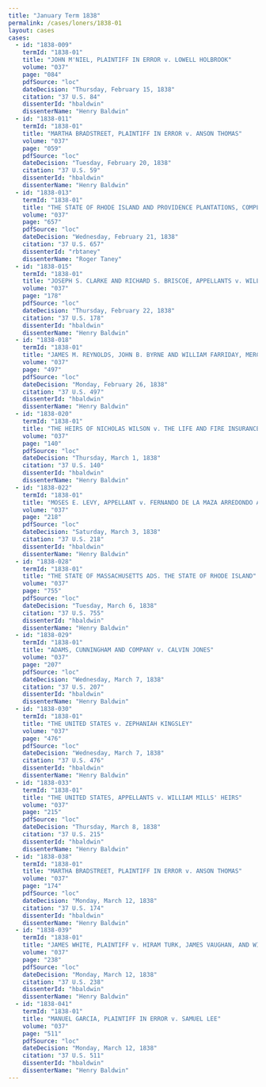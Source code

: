 ```yaml
---
title: "January Term 1838"
permalink: /cases/loners/1838-01
layout: cases
cases:
  - id: "1838-009"
    termId: "1838-01"
    title: "JOHN M'NIEL, PLAINTIFF IN ERROR v. LOWELL HOLBROOK"
    volume: "037"
    page: "084"
    pdfSource: "loc"
    dateDecision: "Thursday, February 15, 1838"
    citation: "37 U.S. 84"
    dissenterId: "hbaldwin"
    dissenterName: "Henry Baldwin"
  - id: "1838-011"
    termId: "1838-01"
    title: "MARTHA BRADSTREET, PLAINTIFF IN ERROR v. ANSON THOMAS"
    volume: "037"
    page: "059"
    pdfSource: "loc"
    dateDecision: "Tuesday, February 20, 1838"
    citation: "37 U.S. 59"
    dissenterId: "hbaldwin"
    dissenterName: "Henry Baldwin"
  - id: "1838-013"
    termId: "1838-01"
    title: "THE STATE OF RHODE ISLAND AND PROVIDENCE PLANTATIONS, COMPLAINANTS v. THE COMMONWEALTH OF MASSACHUSETTS, DEFENDANT"
    volume: "037"
    page: "657"
    pdfSource: "loc"
    dateDecision: "Wednesday, February 21, 1838"
    citation: "37 U.S. 657"
    dissenterId: "rbtaney"
    dissenterName: "Roger Taney"
  - id: "1838-015"
    termId: "1838-01"
    title: "JOSEPH S. CLARKE AND RICHARD S. BRISCOE, APPELLANTS v. WILLIAM G. W. WHITE, APPELLEE"
    volume: "037"
    page: "178"
    pdfSource: "loc"
    dateDecision: "Thursday, February 22, 1838"
    citation: "37 U.S. 178"
    dissenterId: "hbaldwin"
    dissenterName: "Henry Baldwin"
  - id: "1838-018"
    termId: "1838-01"
    title: "JAMES M. REYNOLDS, JOHN B. BYRNE AND WILLIAM FARRIDAY, MERCHANTS, TRADING UNDER THE FIRM OF REYNOLDS, BYRNE & CO. v. JAMES S. DOUGLASS, THOMAS G. SINGLETON AND THOMAS GOING"
    volume: "037"
    page: "497"
    pdfSource: "loc"
    dateDecision: "Monday, February 26, 1838"
    citation: "37 U.S. 497"
    dissenterId: "hbaldwin"
    dissenterName: "Henry Baldwin"
  - id: "1838-020"
    termId: "1838-01"
    title: "THE HEIRS OF NICHOLAS WILSON v. THE LIFE AND FIRE INSURANCE COMPANY OF NEW YORK"
    volume: "037"
    page: "140"
    pdfSource: "loc"
    dateDecision: "Thursday, March 1, 1838"
    citation: "37 U.S. 140"
    dissenterId: "hbaldwin"
    dissenterName: "Henry Baldwin"
  - id: "1838-022"
    termId: "1838-01"
    title: "MOSES E. LEVY, APPELLANT v. FERNANDO DE LA MAZA ARREDONDO AND JUAN DE ENTRALGO, APPELLEES"
    volume: "037"
    page: "218"
    pdfSource: "loc"
    dateDecision: "Saturday, March 3, 1838"
    citation: "37 U.S. 218"
    dissenterId: "hbaldwin"
    dissenterName: "Henry Baldwin"
  - id: "1838-028"
    termId: "1838-01"
    title: "THE STATE OF MASSACHUSETTS ADS. THE STATE OF RHODE ISLAND"
    volume: "037"
    page: "755"
    pdfSource: "loc"
    dateDecision: "Tuesday, March 6, 1838"
    citation: "37 U.S. 755"
    dissenterId: "hbaldwin"
    dissenterName: "Henry Baldwin"
  - id: "1838-029"
    termId: "1838-01"
    title: "ADAMS, CUNNINGHAM AND COMPANY v. CALVIN JONES"
    volume: "037"
    page: "207"
    pdfSource: "loc"
    dateDecision: "Wednesday, March 7, 1838"
    citation: "37 U.S. 207"
    dissenterId: "hbaldwin"
    dissenterName: "Henry Baldwin"
  - id: "1838-030"
    termId: "1838-01"
    title: "THE UNITED STATES v. ZEPHANIAH KINGSLEY"
    volume: "037"
    page: "476"
    pdfSource: "loc"
    dateDecision: "Wednesday, March 7, 1838"
    citation: "37 U.S. 476"
    dissenterId: "hbaldwin"
    dissenterName: "Henry Baldwin"
  - id: "1838-033"
    termId: "1838-01"
    title: "THE UNITED STATES, APPELLANTS v. WILLIAM MILLS' HEIRS"
    volume: "037"
    page: "215"
    pdfSource: "loc"
    dateDecision: "Thursday, March 8, 1838"
    citation: "37 U.S. 215"
    dissenterId: "hbaldwin"
    dissenterName: "Henry Baldwin"
  - id: "1838-038"
    termId: "1838-01"
    title: "MARTHA BRADSTREET, PLAINTIFF IN ERROR v. ANSON THOMAS"
    volume: "037"
    page: "174"
    pdfSource: "loc"
    dateDecision: "Monday, March 12, 1838"
    citation: "37 U.S. 174"
    dissenterId: "hbaldwin"
    dissenterName: "Henry Baldwin"
  - id: "1838-039"
    termId: "1838-01"
    title: "JAMES WHITE, PLAINTIFF v. HIRAM TURK, JAMES VAUGHAN, AND WILLPAM GRANT"
    volume: "037"
    page: "238"
    pdfSource: "loc"
    dateDecision: "Monday, March 12, 1838"
    citation: "37 U.S. 238"
    dissenterId: "hbaldwin"
    dissenterName: "Henry Baldwin"
  - id: "1838-041"
    termId: "1838-01"
    title: "MANUEL GARCIA, PLAINTIFF IN ERROR v. SAMUEL LEE"
    volume: "037"
    page: "511"
    pdfSource: "loc"
    dateDecision: "Monday, March 12, 1838"
    citation: "37 U.S. 511"
    dissenterId: "hbaldwin"
    dissenterName: "Henry Baldwin"
---
```

